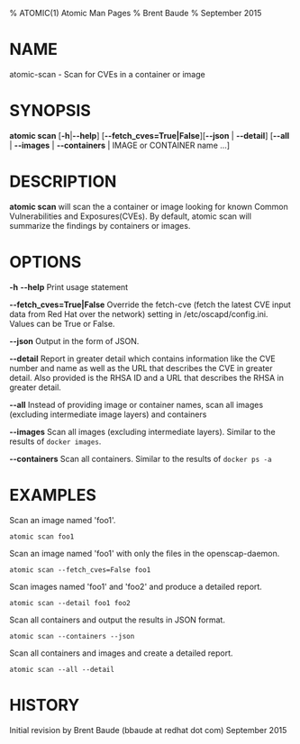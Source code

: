 % ATOMIC(1) Atomic Man Pages
% Brent Baude
% September 2015
# NAME
atomic-scan - Scan for CVEs in a container or image
# SYNOPSIS
**atomic scan**
[**-h**|**--help**]
[**--fetch_cves=True|False**][**--json** | **--detail**] [**--all** | **--images** | **--containers** |
IMAGE or CONTAINER name ...]

# DESCRIPTION
**atomic scan** will scan the a container or image looking for known Common Vulnerabilities and Exposures(CVEs).  By default, atomic scan will summarize the findings by containers or images.

# OPTIONS
**-h** **--help**
  Print usage statement

**--fetch_cves=True|False**
  Override the fetch-cve (fetch the latest CVE input data from Red Hat over the network) setting in /etc/oscapd/config.ini. Values can  be True or False.

**--json**
  Output in the form of JSON.

**--detail**
  Report in greater detail which contains information like the CVE number and name as well as the URL that describes the CVE in greater detail.  Also provided is the RHSA ID and a URL that describes the RHSA in greater detail.

**--all**
  Instead of providing image or container names, scan all images (excluding intermediate image layers) and containers

**--images**
  Scan all images (excluding intermediate layers).   Similar to the results of `docker images`.

**--containers**
  Scan all containers.  Similar to the results of `docker ps -a`

# EXAMPLES
Scan an image named 'foo1'.

    atomic scan foo1

Scan an image named 'foo1' with only the files in the openscap-daemon.

    atomic scan --fetch_cves=False foo1

Scan images named 'foo1' and 'foo2' and produce a detailed report.

    atomic scan --detail foo1 foo2

Scan all containers and output the results in JSON format.

    atomic scan --containers --json

Scan all containers and images and create a detailed report.

    atomic scan --all --detail

# HISTORY
Initial revision by Brent Baude (bbaude at redhat dot com) September 2015
